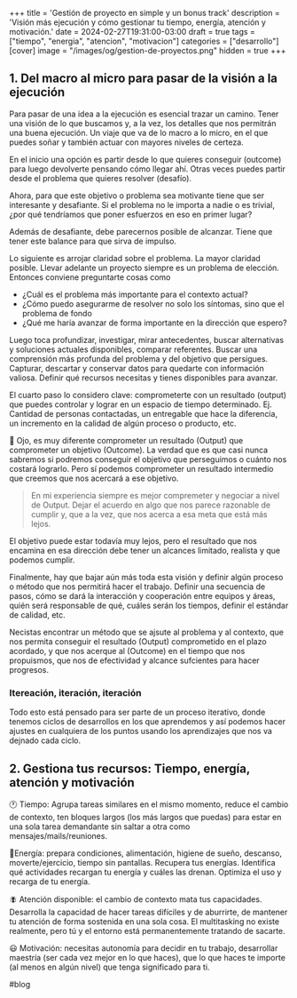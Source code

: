 +++
title = 'Gestión de proyecto en simple y un bonus track'
description = 'Visión más ejecución y cómo gestionar tu tiempo, energía, atención y motivación.'
date = 2024-02-27T19:31:00-03:00
draft = true
tags = ["tiempo", "energia", "atencion", "motivacion"]
categories = ["desarrollo"]
[cover]
image = "/images/og/gestion-de-proyectos.png"
hidden = true
+++


## 1. Del macro al micro para pasar de la visión a la ejecución
Para pasar de una idea a la ejecución es esencial trazar un camino. Tener una visión de lo que buscamos y, a la vez, los detalles que nos permitrán una buena ejecución. Un viaje que va de lo macro a lo micro, en el que puedes soñar y también actuar con mayores niveles de certeza.

En el inicio una opción es partir desde lo que quieres conseguir (outcome) para luego devolverte pensando cómo llegar ahí. Otras veces puedes partir desde el problema que quieres resolver (desafío).

Ahora, para que este objetivo o problema sea motivante tiene que ser interesante y desafiante. Si el problema no le importa a nadie o es trivial, ¿por qué tendríamos que poner esfuerzos en eso en primer lugar?

Además de desafiante, debe parecernos posible de alcanzar. Tiene que tener este balance para que sirva de impulso.

Lo siguiente es arrojar claridad sobre el problema. La mayor claridad posible. Llevar adelante un proyecto siempre es un problema de elección. Entonces conviene preguntarte cosas como 
- ¿Cuál es el problema más importante para el contexto actual? 
- ¿Cómo puedo asegurarme de resolver no solo los síntomas, sino que el problema de fondo
- ¿Qué me haría avanzar de forma importante en la dirección que espero?

Luego toca profundizar, investigar, mirar antecedentes, buscar alternativas y soluciones actuales disponibles, comparar referentes. Buscar una comprensión más profunda del problema y del objetivo que persigues. Capturar, descartar y conservar datos para quedarte con información valiosa. Definir qué recursos necesitas y tienes disponibles para avanzar.

El cuarto paso lo considero clave: comprometerte con un resultado (output) que puedes controlar y lograr en un espacio de tiempo determinado. Ej. Cantidad de personas contactadas, un entregable que hace la diferencia, un incremento en la calidad de algún proceso o producto, etc.

👀 Ojo, es muy diferente comprometer un resultado (Output) que comprometer un objetivo (Outcome). La verdad que es que casi nunca sabremos si podremos conseguir el objetivo que perseguimos o cuánto nos costará lograrlo. Pero sí podemos comprometer un resultado intermedio que creemos que nos acercará a ese objetivo.

> En mi experiencia siempre es mejor compremeter y negociar a nivel de Output. Dejar el acuerdo en algo que nos parece razonable de cumplir y, que a la vez, que nos acerca a esa meta que está más lejos.

El objetivo puede estar todavía muy lejos, pero el resultado que nos encamina en esa dirección debe tener un alcances limitado, realista y que podemos cumplir.

Finalmente, hay que bajar aún más toda esta visión y definir algún proceso o método que nos permitirá hacer el trabajo. Definir una secuencia de pasos, cómo se dará la interacción y cooperación entre equipos y áreas, quién será responsable de qué, cuáles serán los tiempos, definir el estándar de calidad, etc. 

Necistas encontrar un método que se ajsute al problema y al contexto, que nos permita conseguir el resultado (Output) comprometido en el plazo acordado, y que nos acerque al (Outcome) en el tiempo que nos propuismos, que nos de efectividad y alcance sufcientes para hacer progresos.

### Itereación, iteración, iteración
Todo esto está pensado para ser parte de un proceso iterativo, donde tenemos ciclos de desarrollos en los que aprendemos y así podemos hacer ajustes en cualquiera de los puntos usando los aprendizajes que nos va dejnado cada ciclo.

## 2. Gestiona tus recursos: Tiempo, energía, atención y motivación


🕐 Tiempo: Agrupa tareas similares en el mismo momento, reduce el cambio de contexto, ten bloques largos (los más largos que puedas) para estar en una sola tarea demandante sin saltar a otra como mensajes/mails/reuniones.

🔋Energía: prepara condiciones, alimentación, higiene de sueño, descanso, moverte/ejercicio, tiempo sin pantallas. Recupera tus energías. Identifica qué actividades recargan tu energía y cuáles las drenan. Optimiza el uso y recarga de tu energía.

🪰 Atención disponible: el cambio de contexto mata tus capacidades. Desarrolla la capacidad de hacer tareas difíciles y de aburrirte, de mantener tu atención de forma sostenida en una sola cosa. El multitasking no existe realmente, pero tú y el entorno está permanentemente tratando de sacarte.

😃 Motivación: necesitas autonomía para decidir en tu trabajo, desarrollar maestría (ser cada vez mejor en lo que haces), que lo que haces te importe (al menos en algún nivel) que tenga significado para ti.

#blog